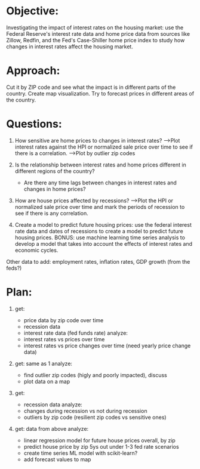 # Objective:
Investigating the impact of interest rates on the housing market: use the Federal Reserve's interest rate data and home price data from sources like Zillow, Redfin, and the Fed's Case-Shiller home price index to study how changes in interest rates affect the housing market.

# Approach:
Cut it by ZIP code and see what the impact is in different parts of the country.
Create map visualization.
Try to forecast prices in different areas of the country.

# Questions:
1. How sensitive are home prices to changes in interest rates?
-->Plot interest rates against the HPI or normalized sale price over time to see if there is a correlation.
-->Plot by outlier zip codes

2. Is the relationship between interest rates and home prices different in different regions of the country?
   - Are there any time lags between changes in interest rates and changes in home prices?

3. How are house prices affected by recessions?
-->Plot the HPI or normalized sale price over time and mark the periods of recession to see if there is any correlation.

4. Create a model to predict future housing prices: use the federal interest rate data and dates of recessions to create a model to predict future housing prices.
BONUS: use machine learning time series analysis to develop a model that takes into account the effects of interest rates and economic cycles.

Other data to add: employment rates, inflation rates, GDP growth (from the feds?)

# Plan:
1. get:
    - price data by zip code over time
    - recession data
    - interest rate data (fed funds rate)
    analyze:
    - interest rates vs prices over time
    - interest rates vs price changes over time (need yearly price change data)

2. get: same as 1
    analyze:
    - find outlier zip codes (higly and poorly impacted), discuss
    - plot data on a map

3. get:
    - recession data
    analyze:
    - changes during recession vs not during recession
    - outliers by zip code (resilient zip codes vs sensitive ones)

4. get: data from above
    analyze:
    - linear regression model for future house prices overall, by zip
    - predict house price by zip 5ys out under 1-3 fed rate scenarios
    - create time series ML model with scikit-learn?
    - add forecast values to map
